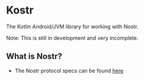 # Kostr

The Kotlin Android/JVM library for working with Nostr.

Note: This is still in development and very incomplete.


## What is Nostr?
* The Nostr protocol specs can be found [here](https://github.com/fiatjaf/nostr)

